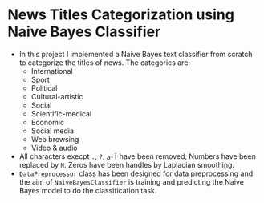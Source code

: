 # News Titles Categorization using Naive Bayes Classifier
* In this project I implemented a Naive Bayes text classifier from scratch to categorize the titles of news. The categories are:
  * International
  * Sport
  * Political
  * Cultural-artistic
  * Social
  * Scientific-medical
  * Economic
  * Social media
  * Web browsing
  * Video & audio
* All characters execpt `.`, `?`, `آ-ی` have been removed; Numbers have been replaced by `N`. Zeros have been handles by Laplacian smoothing.
* `DataPreprocessor` class has been designed for data preprocessing and the aim of `NaiveBayesClassifier` is training and predicting the Naive Bayes model to do the classification task.  
